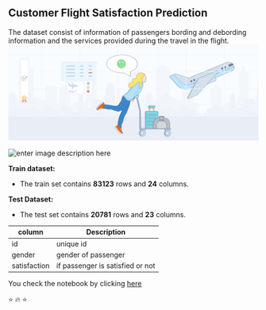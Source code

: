 ## Customer Flight Satisfaction Prediction
The dataset consist of information of passengers bording and debording information and the services provided during the travel in the flight.
![enter image description here](https://github.com/imsomu/Customer-Flight-Satisfaction-Prediction-Somnath/blob/main/Airline%20satisfaction%20Image1.png?raw=true)

![enter image description here](https://cdn.dbusiness.com/wp-content/uploads/sites/33/2021/04/ACSIhotelflightsatisfaction.jpg)

**Train dataset:**

 - The train set contains **83123** rows and **24** columns.
 
**Test Dataset:**

 - The test set contains **20781** rows and **23** columns.

|column| Description |
|--|--|
| id | unique id |
| gender | gender of passenger |
| satisfaction | if passenger is satisfied or not |

You check the notebook by clicking [here](https://github.com/imsomu/Customer-Flight-Satisfaction-Prediction-Somnath/blob/main/Flight%20Passenger%20Satisfaction%20Prediction.ipynb)

:star: :fire: :star:
